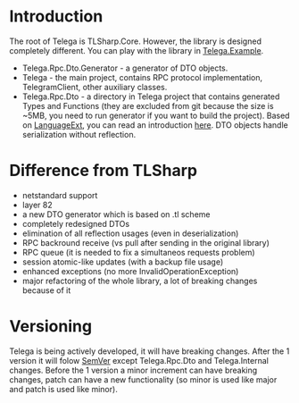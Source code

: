 <!--- [![NuGet](https://img.shields.io/nuget/v/Telega.svg)](https://nuget.org/packages/Telega) --->

# Introduction

The root of Telega is TLSharp.Core. However, the library is designed completely different. You can play with the library in [Telega.Example](https://github.com/ilyalatt/Telega/tree/master/Telega.Example/Program.cs).

* Telega.Rpc.Dto.Generator - a generator of DTO objects.
* Telega - the main project, contains RPC protocol implementation, TelegramClient, other auxiliary classes.
* Telega.Rpc.Dto - a directory in Telega project that contains generated Types and Functions (they are excluded from git because the size is ~5MB, you need to run generator if you want to build the project). Based on [LanguageExt](https://github.com/louthy/language-ext), you can read an introduction [here](https://github.com/louthy/language-ext/wiki/Thinking-Functionally:-Introduction). DTO objects handle serialization without reflection.

# Difference from TLSharp

* netstandard support
* layer 82
* a new DTO generator which is based on .tl scheme
* completely redesigned DTOs
* elimination of all reflection usages (even in deserialization)
* RPC backround receive (vs pull after sending in the original library)
* RPC queue (it is needed to fix a simultaneos requests problem)
* session atomic-like updates (with a backup file usage)
* enhanced exceptions (no more InvalidOperationException)
* major refactoring of the whole library, a lot of breaking changes because of it

# Versioning

Telega is being actively developed, it will have breaking changes. After the 1 version it will folow [SemVer](https://semver.org/) except Telega.Rpc.Dto and Telega.Internal changes. Before the 1 version a minor increment can have breaking changes, patch can have a new functionality (so minor is used like major and patch is used like minor).
